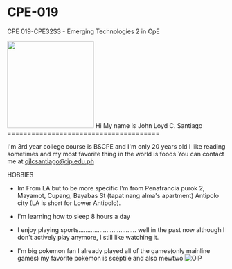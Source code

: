 # CPE-019
CPE 019-CPE32S3 - Emerging Technologies 2 in CpE

<img src="https://github.com/santiagojlc/CPE-019/assets/157887590/4a4762b7-7f2a-474d-a392-fc94de40f81a" width="200" />
Hi My name is John Loyd C. Santiago
======================================

I'm 3rd year college course is BSCPE and I'm only 20 years old I like reading sometimes and my most favorite thing in the world is foods
You can contact me at [qjlcsantiago@tip.edu.ph](mailto:qjlcsantiago@tip.edu.ph)

HOBBIES
* Im From LA but to be more specific I'm from Penafrancia purok 2, Mayamot, Cupang, Bayabas St (tapat nang alma's apartment) Antipolo city (LA is short for Lower Antipolo).
  
* I'm learning how to sleep 8 hours a day
  
* I enjoy playing sports................................. well in the past now although I don't actively play anymore, I still like watching it.
  
* I'm big pokemon fan I already played all of the games(only mainline games) my favorite pokemon is sceptile and also mewtwo
![OIP](https://github.com/santiagojlc/CPE-019/assets/157887590/27256977-b7c8-4142-a761-410891d6a656)




